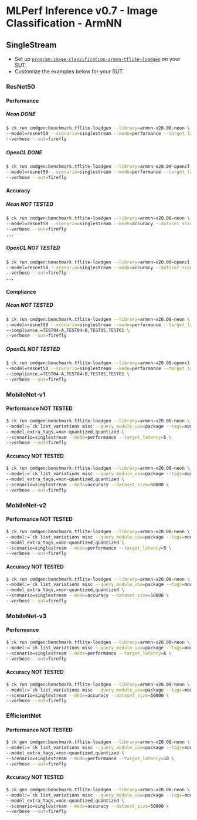# MLPerf Inference v0.7 - Image Classification - ArmNN

## SingleStream

- Set up [`program:image-classification-armnn-tflite-loadgen`](https://github.com/ctuning/ck-mlperf/blob/master/program/image-classification-armnn-tflite-loadgen/README.md) on your SUT.
- Customize the examples below for your SUT.

### ResNet50

#### Performance

##### Neon **DONE**

```bash
$ ck run cmdgen:benchmark.tflite-loadgen --library=armnn-v20.08-neon \
--model=resnet50 --scenario=singlestream --mode=performance --target_latency=400 \
--verbose --sut=firefly
```

##### OpenCL **DONE**

```bash
$ ck run cmdgen:benchmark.tflite-loadgen --library=armnn-v20.08-opencl \
--model=resnet50 --scenario=singlestream --mode=performance --target_latency=400 \
--verbose --sut=firefly
```

#### Accuracy

##### Neon **NOT TESTED**

```bash
$ ck run cmdgen:benchmark.tflite-loadgen --library=armnn-v20.08-neon \
--model=resnet50 --scenario=singlestream --mode=accuracy --dataset_size=50000 \
--verbose --sut=firefly
...
```

##### OpenCL **NOT TESTED**

```bash
$ ck run cmdgen:benchmark.tflite-loadgen --library=armnn-v20.08-opencl \
--model=resnet50 --scenario=singlestream --mode=accuracy --dataset_size=50000 \
--verbose --sut=firefly
...
```

#### Compliance

##### Neon **NOT TESTED**

```bash
$ ck run cmdgen:benchmark.tflite-loadgen --library=armnn-v20.08-neon \
--model=resnet50 --scenario=singlestream --mode=performance --target_latency=400 \
--compliance,=TEST04-A,TEST04-B,TEST05,TEST01 \
--verbose --sut=firefly
```

##### OpenCL **NOT TESTED**

```bash
$ ck run cmdgen:benchmark.tflite-loadgen --library=armnn-v20.08-opencl \
--model=resnet50 --scenario=singlestream --mode=performance --target_latency=400 \
--compliance,=TEST04-A,TEST04-B,TEST05,TEST01 \
--verbose --sut=firefly
```


### MobileNet-v1

#### Performance **NOT TESTED**

```bash
$ ck run cmdgen:benchmark.tflite-loadgen --library=armnn-v20.08-neon \
--model:=`ck list_variations misc --query_module_uoa=package --tags=model,tflite,mobilenet-v1 --variation_prefix=v1- --separator=:` \
--model_extra_tags,=non-quantized,quantized \
--scenario=singlestream --mode=performance --target_latency=5 \
--verbose --sut=firefly
```

#### Accuracy **NOT TESTED**

```bash
$ ck run cmdgen:benchmark.tflite-loadgen --library=armnn-v20.08-neon \
--model:=`ck list_variations misc --query_module_uoa=package --tags=model,tflite,mobilenet-v1 --variation_prefix=v1- --separator=:` \
--model_extra_tags,=non-quantized,quantized \
--scenario=singlestream --mode=accuracy --dataset_size=50000 \
--verbose --sut=firefly
```

### MobileNet-v2

#### Performance **NOT TESTED**

```bash
$ ck run cmdgen:benchmark.tflite-loadgen --library=armnn-v20.08-neon \
--model:=`ck list_variations misc --query_module_uoa=package --tags=model,tflite,mobilenet-v2 --variation_prefix=v2- --separator=:` \
--model_extra_tags,=non-quantized,quantized \
--scenario=singlestream --mode=performance --target_latency=5 \
--verbose --sut=firefly
```

#### Accuracy **NOT TESTED**

```bash
$ ck run cmdgen:benchmark.tflite-loadgen --library=armnn-v20.08-neon \
--model:=`ck list_variations misc --query_module_uoa=package --tags=model,tflite,mobilenet-v2 --variation_prefix=v2- --separator=:` \
--model_extra_tags,=non-quantized,quantized \
--scenario=singlestream --mode=accuracy --dataset_size=50000 \
--verbose --sut=firefly
```

### MobileNet-v3

#### Performance

```bash
$ ck run cmdgen:benchmark.tflite-loadgen --library=armnn-v20.08-neon \
--model:=`ck list_variations misc --query_module_uoa=package --tags=model,tflite,mobilenet-v3 --variation_prefix=v3- --separator=:` \
--scenario=singlestream --mode=performance --target_latency=6 \
--verbose --sut=firefly
```

#### Accuracy **NOT TESTED**

```bash
$ ck run cmdgen:benchmark.tflite-loadgen --library=armnn-v20.08-neon \
--model:=`ck list_variations misc --query_module_uoa=package --tags=model,tflite,mobilenet-v3 --variation_prefix=v3- --separator=:` \
--scenario=singlestream --mode=accuracy --dataset_size=50000 \
--verbose --sut=firefly
```

### EfficientNet

#### Performance **NOT TESTED**

```bash
$ ck gen cmdgen:benchmark.tflite-loadgen --library=armnn-v20.08-neon \
--model:=`ck list_variations misc --query_module_uoa=package --tags=model,tflite,effnet --variation_prefix=lite --separator=:` \
--model_extra_tags,=non-quantized,quantized \
--scenario=singlestream --mode=performance --target_latency=10 \
--verbose --sut=firefly
```

#### Accuracy **NOT TESTED**

```bash
$ ck gen cmdgen:benchmark.tflite-loadgen --library=armnn-v20.08-neon \
--model:=`ck list_variations misc --query_module_uoa=package --tags=model,tflite,effnet --variation_prefix=lite --separator=:` \
--model_extra_tags,=non-quantized,quantized \
--scenario=singlestream --mode=accuracy --dataset_size=50000 \
--verbose --sut=firefly
```
